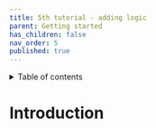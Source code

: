 ```yaml
---
title: 5th tutorial - adding logic
parent: Getting started
has_children: false
nav_order: 5
published: true
---
```


<details markdown="block">
  <summary>
    Table of contents
  </summary>
  {: .text-delta }
1. TOC
{:toc}
</details>

# Introduction